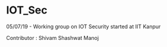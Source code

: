 # IOT_Sec

05/07/19 - Working group on IOT Security started at IIT Kanpur

Contributor :
	Shivam
	Shashwat
	Manoj
 
